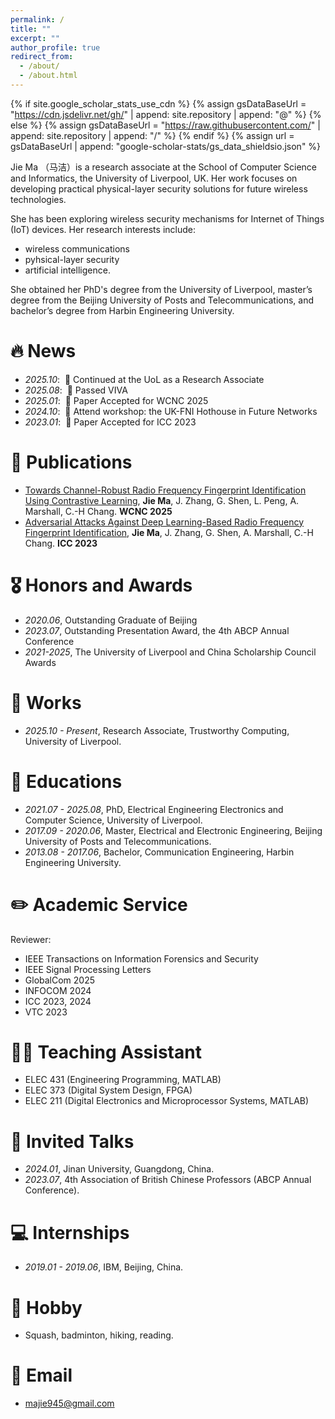 ```yaml
---
permalink: /
title: ""
excerpt: ""
author_profile: true
redirect_from: 
  - /about/
  - /about.html
---
```


{% if site.google_scholar_stats_use_cdn %}
{% assign gsDataBaseUrl = "https://cdn.jsdelivr.net/gh/" | append: site.repository | append: "@" %}
{% else %}
{% assign gsDataBaseUrl = "https://raw.githubusercontent.com/" | append: site.repository | append: "/" %}
{% endif %}
{% assign url = gsDataBaseUrl | append: "google-scholar-stats/gs_data_shieldsio.json" %}

<span class='anchor' id='about-me'></span>

Jie Ma （马洁）is a research associate at the School of Computer Science and Informatics, the University of Liverpool, UK.
Her work focuses on developing practical physical-layer security solutions for future wireless technologies. 

She has been exploring wireless security mechanisms for Internet of Things (IoT) devices.
Her research interests include:
- wireless communications
- pyhsical-layer security
- artificial intelligence.

<!-- Before Liverpool, she obtained her master’s degree from the Beijing University of Posts and Telecommunications and her bachelor’s degree from Harbin Engineering University. -->
She obtained her PhD's degree from the University of Liverpool, master’s degree from the Beijing University of Posts and Telecommunications, and bachelor’s degree from Harbin Engineering University.

<!-- **She is currently on the job market and warmly welcomes opportunities for collaboration.** -->



<!-- I have published more than 100 papers at the top international AI conferences with total <a href='https://scholar.google.com/citations?user=DhtAFkwAAAAJ'>google scholar citations <strong><span id='total_cit'>260000+</span></strong></a> (You can also use google scholar badge <a href='https://scholar.google.com/citations?user=DhtAFkwAAAAJ'><img src="https://img.shields.io/endpoint?url={{ url | url_encode }}&logo=Google%20Scholar&labelColor=f6f6f6&color=9cf&style=flat&label=citations"></a>). -->


# 🔥 News
- *2025.10*: &nbsp;🎉 Continued at the UoL as a Research Associate
- *2025.08*: &nbsp;🎉 Passed VIVA
- *2025.01*: &nbsp;🎉 Paper Accepted for WCNC 2025
- *2024.10*: &nbsp;🎉 Attend workshop: the UK-FNI Hothouse in Future Networks
- *2023.01*: &nbsp;🎉 Paper Accepted for ICC 2023

# 📝 Publications 
- [Towards Channel-Robust Radio Frequency Fingerprint Identification Using Contrastive Learning](https://ieeexplore.ieee.org/abstract/document/10978330), **Jie Ma**, J. Zhang, G. Shen, L. Peng, A. Marshall, C.-H Chang. **WCNC 2025**
- [Adversarial Attacks Against Deep Learning-Based Radio Frequency Fingerprint Identification](https://ieeexplore.ieee.org/abstract/document/10278927), **Jie Ma**, J. Zhang, G. Shen, A. Marshall, C.-H Chang. **ICC 2023**

# 🎖 Honors and Awards
- *2020.06*, Outstanding Graduate of Beijing
- *2023.07*, Outstanding Presentation Award, the 4th ABCP Annual Conference
- *2021-2025*, The University of Liverpool and China Scholarship Council Awards

# 💼 Works
- *2025.10 - Present*, Research Associate, Trustworthy Computing, University of Liverpool. 


# 📖 Educations
- *2021.07 - 2025.08*, PhD, Electrical Engineering Electronics and Computer Science, University of Liverpool. 
- *2017.09 - 2020.06*, Master, Electrical and Electronic Engineering, Beijing University of Posts and Telecommunications. 
- *2013.08 - 2017.06*, Bachelor, Communication Engineering, Harbin Engineering University. 

# ✏️ Academic Service
Reviewer:
- IEEE Transactions on Information Forensics and Security
- IEEE Signal Processing Letters
- GlobalCom 2025
- INFOCOM 2024
- ICC 2023, 2024
- VTC 2023


# 🧑‍🏫 Teaching Assistant
- ELEC 431 (Engineering Programming, MATLAB)
- ELEC 373 (Digital System Design, FPGA)
- ELEC 211 (Digital Electronics and Microprocessor Systems, MATLAB)


# 💬 Invited Talks
- *2024.01*, Jinan University, Guangdong, China.
- *2023.07*, 4th Association of British Chinese Professors (ABCP Annual Conference).
<!-- - *2023.03*, Lorem ipsum dolor sit amet, consectetur adipiscing elit. Vivamus ornare aliquet ipsum, ac tempus justo dapibus sit amet.  \| [\[video\]](https://github.com/) -->

# 💻 Internships
- *2019.01 - 2019.06*, IBM, Beijing, China.

# 🏃 Hobby
- Squash, badminton, hiking, reading.

# 📧 Email
- majie945@gmail.com